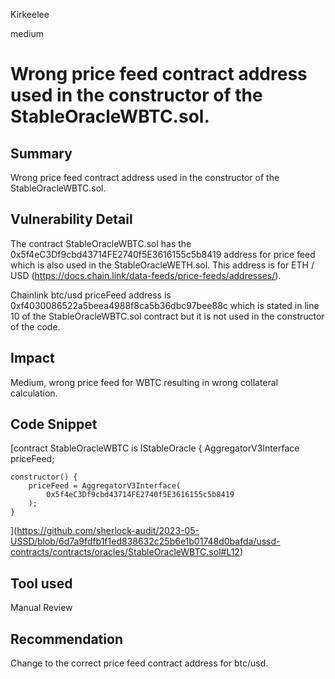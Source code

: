 Kirkeelee

medium

# Wrong price feed contract address used in the constructor of the StableOracleWBTC.sol.

## Summary
Wrong price feed contract address used in the constructor of the StableOracleWBTC.sol. 

## Vulnerability Detail
The contract StableOracleWBTC.sol has the 0x5f4eC3Df9cbd43714FE2740f5E3616155c5b8419 address for price feed which is also used in the StableOracleWETH.sol. This address is for ETH / USD (https://docs.chain.link/data-feeds/price-feeds/addresses/). 

Chainlink btc/usd priceFeed address is 0xf4030086522a5beea4988f8ca5b36dbc97bee88c which is stated in line 10 of the StableOracleWBTC.sol contract but it is not used in the constructor of the code. 
## Impact
Medium, wrong price feed for WBTC resulting in wrong collateral calculation.
## Code Snippet
[contract StableOracleWBTC is IStableOracle {
    AggregatorV3Interface priceFeed;

    constructor() {
        priceFeed = AggregatorV3Interface(
            0x5f4eC3Df9cbd43714FE2740f5E3616155c5b8419
        );
    }
](https://github.com/sherlock-audit/2023-05-USSD/blob/6d7a9fdfb1f1ed838632c25b6e1b01748d0bafda/ussd-contracts/contracts/oracles/StableOracleWBTC.sol#L12)
## Tool used

Manual Review

## Recommendation
Change to the correct  price feed contract address for  btc/usd. 